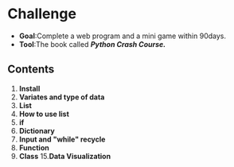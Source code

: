 # Challenge
- **Goal**:Complete a web program and a mini game within 90days.
- **Tool**:The book called ***Python Crash Course.***
## Contents
1. **Install**
2. **Variates and type of data**
3. **List**
4. **How to use list**
5. **if**
6. **Dictionary**
7. **Input and "while" recycle**
8. **Function**
9. **Class**
15.**Data Visualization**
